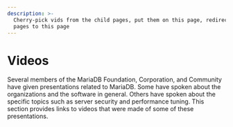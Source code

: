 ```yaml
---
description: >-
  Cherry-pick vids from the child pages, put them on this page, redirect child
  pages to this page
---
```


# Videos

Several members of the MariaDB Foundation, Corporation, and Community have given presentations related to MariaDB. Some have spoken about the organizations and the software in general. Others have spoken about the specific topics such as server security and performance tuning. This section provides links to videos that were made of some of these presentations.
